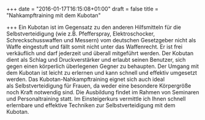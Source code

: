 +++
date = "2016-01-17T16:15:08+01:00"
draft = false
title = "Nahkampftraining mit dem Kubotan"

+++
Ein Kubotan ist im Gegensatz zu den anderen Hilfsmitteln für die Selbstverteidigung (wie z.B. Pfefferspray, Elektroschocker, Schreckschusswaffen und Messern) vom deutschen Gesetzgeber nicht als Waffe eingestuft und fällt somit nicht unter das Waffenrecht. Er ist frei verkäuflich und darf jederzeit und überall mitgeführt werden. Der Kobutan dient als Schlag und Druckverstärker und erlaubt seinen Benutzer, sich gegen einen körperlich überlegenen Gegner zu behaupten. Der Umgang mit dem Kubotan ist leicht zu erlernen und kann schnell und effektiv umgesetzt werden. Das Kubotan-Nahkampftraining eignet sich auch ideal als Selbstverteidigung für Frauen, da weder eine besondere Körpergröße noch Kraft notwendig sind. Die Ausbildung findet im Rahmen von Seminaren und Personaltraining statt. Im Einsteigerkurs vermittle ich Ihnen schnell erlernbare und effektive Techniken zur Selbstverteidigung mit dem Kubotan. 
